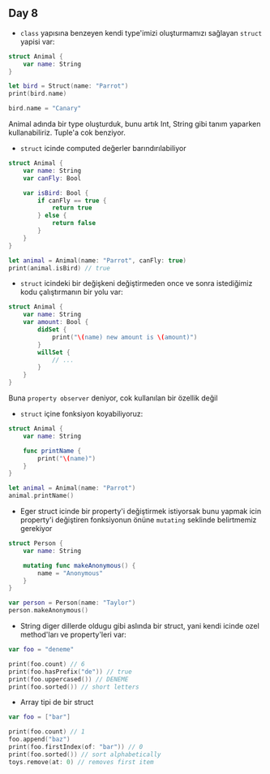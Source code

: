 ## Day 8

- `class` yapısına benzeyen kendi type'imizi oluşturmamızı sağlayan `struct` yapisi var:

```swift
struct Animal {
    var name: String
}

let bird = Struct(name: "Parrot")
print(bird.name)

bird.name = "Canary"
```

Animal adında bir type oluşturduk, bunu artık Int, String gibi tanım yaparken kullanabiliriz.
Tuple'a cok benziyor.

- `struct` icinde computed değerler barındırılabiliyor

```swift
struct Animal {
    var name: String
    var canFly: Bool

    var isBird: Bool {
        if canFly == true {
            return true
        } else {
            return false
        }
    }
}

let animal = Animal(name: "Parrot", canFly: true)
print(animal.isBird) // true
```

- `struct` icindeki bir değişkeni değiştirmeden once ve sonra istediğimiz kodu çalıştırmanın bir yolu var:

```swift
struct Animal {
    var name: String
    var amount: Bool {
        didSet {
            print("\(name) new amount is \(amount)")
        }
        willSet {
            // ...
        }
    }
}
```

Buna `property observer` deniyor, cok kullanılan bir özellik değil

- `struct` içine fonksiyon koyabiliyoruz:

```swift
struct Animal {
    var name: String

    func printName {
        print("\(name)")
    }
}

let animal = Animal(name: "Parrot")
animal.printName()
```

- Eger struct icinde bir property'i değiştirmek istiyorsak bunu yapmak icin property'i değiştiren fonksiyonun önüne `mutating` seklinde belirtmemiz gerekiyor

```swift
struct Person {
    var name: String

    mutating func makeAnonymous() {
        name = "Anonymous"
    }
}

var person = Person(name: "Taylor")
person.makeAnonymous()
```

- String diger dillerde oldugu gibi aslında bir struct, yani kendi icinde ozel method'ları ve property'leri var:

```swift
var foo = "deneme"

print(foo.count) // 6
print(foo.hasPrefix("de")) // true
print(foo.uppercased()) // DENEME
print(foo.sorted()) // short letters
```

- Array tipi de bir struct

```swift
var foo = ["bar"]

print(foo.count) // 1
foo.append("baz")
print(foo.firstIndex(of: "bar")) // 0
print(foo.sorted()) // sort alphabetically
toys.remove(at: 0) // removes first item
```